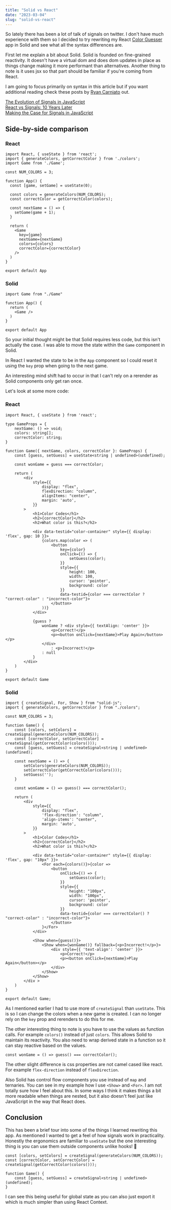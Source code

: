 ```yaml
---
title: "Solid vs React"
date: "2023-03-04"
slug: "solid-vs-react"
---
```


So lately there has been a lot of talk of signals on twitter. I don't have much
experience with them so I decided to try rewriting my React
<a href="https://github.com/brenelz/color-guesser">Color Guesser</a> app in
Solid and see what all the syntax differences are.

First let me explain a bit about Solid. Solid is founded on fine-grained
reactivity. It doesn't have a virtual dom and does dom updates in place as
things change making it more performant than alternatives. Another thing to note
is it uses jsx so that part should be familiar if you're coming from React.

I am going to focus primarily on syntax in this article but if you want
additional reading check these posts by
<a href="https://twitter.com/RyanCarniato">Ryan Carniato</a> out.

<a href="https://dev.to/this-is-learning/the-evolution-of-signals-in-javascript-8ob">The
Evolution of Signals in JavaScript</a><br />
<a href="https://dev.to/this-is-learning/react-vs-signals-10-years-later-3k71">React
vs Signals: 10 Years Later</a><br />
<a href="https://dev.to/this-is-learning/making-the-case-for-signals-in-javascript-4c7i">Making
the Case for Signals in JavaScript</a><br />

## Side-by-side comparison

### React

```
import React, { useState } from 'react';
import { generateColors, getCorrectColor } from './colors';
import Game from './Game';

const NUM_COLORS = 3;

function App() {
  const [game, setGame] = useState(0);

  const colors = generateColors(NUM_COLORS);
  const correctColor = getCorrectColor(colors);

  const nextGame = () => {
    setGame(game + 1);
  }

  return (
    <Game
      key={game}
      nextGame={nextGame}
      colors={colors}
      correctColor={correctColor}
    />
  )
}

export default App
```

### Solid

```
import Game from "./Game"

function App() {
  return (
    <Game />
  )
}

export default App
```

So your initial thought might be that Solid requires less code, but this isn't
actually the case. I was able to move the state within the `Game` component in
Solid.

In React I wanted the state to be in the `App` component so I could reset it
using the `key` prop when going to the next game.

An interesting mind shift had to occur in that I can't rely on a rerender as
Solid components only get ran once.

Let's look at some more code:

### React

```
import React, { useState } from 'react';

type GameProps = {
    nextGame: () => void;
    colors: string[];
    correctColor: string;
}

function Game({ nextGame, colors, correctColor }: GameProps) {
    const [guess, setGuess] = useState<string | undefined>(undefined);

    const wonGame = guess === correctColor;

    return (
        <div
            style={{
                display: "flex",
                flexDirection: "column",
                alignItems: "center",
                margin: 'auto',
            }}
        >
            <h1>Color Codes</h1>
            <h2>{correctColor}</h2>
            <h2>What color is this?</h2>

            <div data-testid="color-container" style={{ display: 'flex', gap: 10 }}>
                {colors.map(color => (
                    <button
                        key={color}
                        onClick={() => {
                            setGuess(color);
                        }}
                        style={{
                            height: 100,
                            width: 100,
                            cursor: 'pointer',
                            background: color
                        }}
                        data-testid={color === correctColor ? "correct-color" : "incorrect-color"}>
                    </button>
                ))}
            </div>

            {guess ?
                wonGame ? <div style={{ textAlign: 'center' }}>
                    <p>Correct!</p>
                    <p><button onClick={nextGame}>Play Again</button></p>
                </div>
                    : <p>Incorrect!</p>
                : null
            }
        </div>
    )
}

export default Game
```

### Solid

```
import { createSignal, For, Show } from "solid-js";
import { generateColors, getCorrectColor } from "./colors";

const NUM_COLORS = 3;

function Game() {
    const [colors, setColors] = createSignal(generateColors(NUM_COLORS));
    const [correctColor, setCorrectColor] = createSignal(getCorrectColor(colors()));
    const [guess, setGuess] = createSignal<string | undefined>(undefined);

    const nextGame = () => {
        setColors(generateColors(NUM_COLORS));
        setCorrectColor(getCorrectColor(colors()));
        setGuess('');
    }

    const wonGame = () => guess() === correctColor();

    return (
        <div
            style={{
                display: "flex",
                'flex-direction': "column",
                'align-items': "center",
                margin: 'auto',
            }}
        >
            <h1>Color Codes</h1>
            <h2>{correctColor}</h2>
            <h2>What color is this?</h2>

            <div data-testid="color-container" style={{ display: 'flex', gap: "10px" }}>
                <For each={colors()}>{color =>
                    <button
                        onClick={() => {
                            setGuess(color);
                        }}
                        style={{
                            height: "100px",
                            width: "100px",
                            cursor: 'pointer',
                            background: color
                        }}
                        data-testid={color === correctColor() ? "correct-color" : "incorrect-color"}>
                    </button>
                }</For>
            </div>

            <Show when={guess()}>
                <Show when={wonGame()} fallback={<p>Incorrect!</p>}>
                    <div style={{ 'text-align': 'center' }}>
                        <p>Correct!</p>
                        <p><button onClick={nextGame}>Play Again</button></p>
                    </div>
                </Show>
            </Show>
        </div >
    )
}

export default Game;
```

As I mentioned earlier I had to use more of `createSignal` than `useState`. This
is so I can change the colors when a new game is created. I can no longer rely
on the `key` prop and rerenders to do this for me.

The other interesting thing to note is you have to use the values as function
calls. For example `colors()` instead of just `colors`. This allows Solid to
maintain its reactivity. You also need to wrap derived state in a function so it
can stay reactive based on the values.

```
const wonGame = () => guess() === correctColor();
```

The other slight difference is css properties are not camel cased like react.
For example `flex-direction` instead of `flexDirection`.

Also Solid has control flow components you use instead of `map` and ternaries.
You can see in my example how I use `<Show>` and `<For>`. I am not totally sure
how I feel about this. In some ways I think it makes things a bit more readable
when things are nested, but it also doesn't feel just like JavaScript in the way
that React does.

## Conclusion

This has been a brief tour into some of the things I learned rewriting this app.
As mentioned I wanted to get a feel of how signals work in practicality.
Honestly the ergonomics are familiar to `useState` but the one interesting thing
is you can use them outside components unlike hooks! 🤯

```
const [colors, setColors] = createSignal(generateColors(NUM_COLORS));
const [correctColor, setCorrectColor] = createSignal(getCorrectColor(colors()));

function Game() {
    const [guess, setGuess] = createSignal<string | undefined>(undefined);
}
```

I can see this being useful for global state as you can also just export it
which is much simpler than using React Context.
